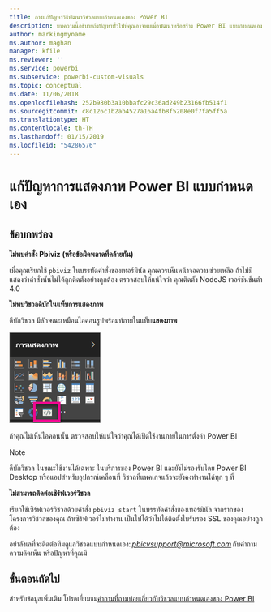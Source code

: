 ```yaml
---
title: การแก้ปัญหาวิธีพัฒนาวิชวลแบบกำหนดเองของ Power BI
description: บทความนี้อธิบายถึงปัญหาทั่วไปที่คุณอาจพบเมื่อพัฒนาหรือสร้าง Power BI แบบกำหนดเอง
author: markingmyname
ms.author: maghan
manager: kfile
ms.reviewer: ''
ms.service: powerbi
ms.subservice: powerbi-custom-visuals
ms.topic: conceptual
ms.date: 11/06/2018
ms.openlocfilehash: 252b980b3a10bbafc29c36ad249b23166fb514f1
ms.sourcegitcommit: c8c126c1b2ab4527a16a4fb8f5208e0f7fa5ff5a
ms.translationtype: HT
ms.contentlocale: th-TH
ms.lasthandoff: 01/15/2019
ms.locfileid: "54286576"
---
```

# <a name="troubleshoot-power-bi-custom-visuals"></a>แก้ปัญหาการแสดงภาพ Power BI แบบกำหนดเอง

## <a name="debug"></a>ข้อบกพร่อง

**ไม่พบคำสั่ง Pbiviz (หรือข้อผิดพลาดที่คล้ายกัน)**

เมื่อคุณเรียกใช้ `pbiviz` ในบรรทัดคำสั่งของเทอร์มินัล คุณควรเห็นหน้าจอความช่วยเหลือ ถ้าไม่มี แสดงว่าคำสั่งนั้นไม่ได้ถูกติดตั้งอย่างถูกต้อง ตรวจสอบให้แน่ใจว่า คุณติดตั้ง NodeJS เวอร์ชันขั้นต่ำ 4.0

**ไม่พบวิชวลดีบักในแท็บการแสดงภาพ**

ดีบักวิชวล มีลักษณะเหมือนไอคอนรูปพร้อมท์ภายในแท็บ**แสดงภาพ**

![การเลือกวิชวล](media/power-bi-custom-visuals-troubleshoot/powerbi-developer-visual-selection.png)

ถ้าคุณไม่เห็นไอคอนนั้น ตรวจสอบให้แน่ใจว่าคุณได้เปิดใช้งานภายในการตั้งค่า Power BI

> [!NOTE]
> ดีบักวิชวล ในขณะใช้งานได้เฉพาะ ในบริการของ Power BI และยังไม่รองรับโดย Power BI Desktop หรือแอปสำหรับอุปกรณ์เคลื่อนที่ วิชวลที่แพคเกจแล้วจะยังคงทำงานได้ทุก ๆ ที่

**ไม่สามารถติดต่อเซิร์ฟเวอร์วิชวล**

เรียกใช้เซิร์ฟเวอร์วิชวลด้วยคำสั่ง `pbiviz start` ในบรรทัดคำสั่งของเทอร์มินัล จากรากของโครงการวิชวลของคุณ ถ้าเซิร์ฟเวอร์ไม่ทำงาน เป็นไปได้ว่าไม่ได้ติดตั้งใบรับรอง SSL ของคุณอย่างถูกต้อง

อย่าลังเลที่จะติดต่อทีมดูแลวิชวลแบบกำหนดเอง: *pbicvsupport@microsoft.com* กับคำถาม ความคิดเห็น หรือปัญหาที่คุณมี

## <a name="next-steps"></a>ขั้นตอนถัดไป

สำหรับข้อมูลเพิ่มเติม โปรดเยี่ยมชม[คำถามที่ถามบ่อยเกี่ยวกับวิชวลแบบกำหนดเองของ Power BI](power-bi-custom-visuals-faq.md#organizational-custom-visuals)
